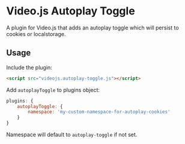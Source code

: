 # Video.js Autoplay Toggle
A plugin for Video.js that adds an autoplay toggle which will persist to cookies or localstorage.

## Usage
Include the plugin:
```html
<script src="videojs.autoplay-toggle.js"></script>
```

Add ```autoplayToggle``` to plugins object:
```js
plugins: {
    autoplayToggle: {
        namespace: 'my-custom-namespace-for-autoplay-cookies'
    }
}
```
Namespace will default to ```autoplay-toggle``` if not set.
